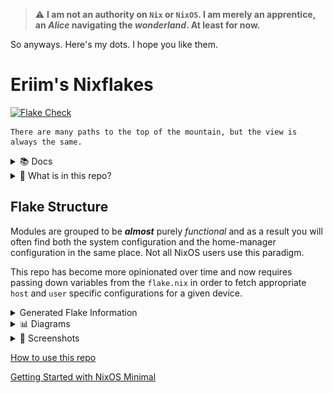 > :warning: **I am not an authority on `Nix` or `NixOS`. I am merely an apprentice, an *Alice* navigating the *wonderland*. At least for now.**

So anyways. Here's my dots. I hope you like them.


# Eriim's Nixflakes

[![Flake Check](https://github.com/erictossell/nixflakes/actions/workflows/flake_check.yml/badge.svg)](https://github.com/erictossell/nixflakes/actions/workflows/flake_check.yml)

```
There are many paths to the top of the mountain, but the view is always the same.
```

<details>
<summary> 📚 Docs </summary>

[Why Nix and NixOS](docs/why-nix.md)

[Getting Started with NixOS Minimal](docs/minimal-install.md)

[How to use this repo](docs/usage.md)

[NixOS as a Hypervisor](docs/hypervisor.md)

[Keybindings Implemented by this Configuration](docs/keybinds.md) 

If you have questions you are welcome to send them in the form of an [issue](https://github.com/erictossell/nixflakes/issues/new) or reach me at any of my other points of contact available on my [GitHub Profile](https://github.com/erictossell) - I make no guarantees but I'm happy to do my best.

</details>

<details>
<summary>📁 What is in this repo?</summary>

1. A [modular](https://github.com/erictossell/nixflakes/blob/main/docs/screens/FlakeStructure9.png) (opinionated) Configuration Structure

2. Flake templates - Quickly grab this configuration and make it your own with:

```nix
nix flake new -t github:erictossell/nixflakes ./<your-repo-name-here>
```

3. An interactive build script for adding new [`hosts`](https://github.com/erictossell/nixflakes/tree/main/hosts)/[`users`](https://github.com/erictossell/nixflakes/tree/main/users) at [`sh/build.sh`](https://github.com/erictossell/nixflakes/blob/main/sh/build.sh)

4. [`eriixvim`](https://github.com/erictossell/eriixvim) - a fully reproducible neovim configuration built with [`nixvim`](https://github.com/nix-community/nixvim).

Try it out with:

```nix
nix run github:erictossell/eriixvim
```

5. A simple example of a custom built `rust` package: [`russh`](https://github.com/erictossell/russh). 

The highlight being how simple it is to package any application with `flakes` and import them into a `configuration` and ***not*** my `rust` code.

6. Semi up-to-date diagrams of the [structure](https://github.com/erictossell/nixflakes/blob/main/docs/screens/FlakeStructure9.png) of this flake and the [configurations](https://github.com/erictossell/nixflakes/blob/main/docs/screens/FlakeProfiles9.png) managed by [me](https://github.com/erictossell).


7. [Nix CI/CD with Github Actions](https://github.com/erictossell/nixflakes/blob/main/.github/workflows/flake_check.yml) - Built with: [Cachix - Install Nix](https://github.com/cachix/install-nix-action), [Determiniate Systems - Flake Check](https://github.com/DeterminateSystems/flake-checker-action), [stefanzweifel - Commit Action](https://github.com/stefanzweifel/git-auto-commit-action), [statix](https://github.com/nerdypepper/statix), [nixpkgs-fmt](https://github.com/nix-community/nixpkgs-fmt)

</details>

## Flake Structure
Modules are grouped to be ***almost*** purely *functional* and as a result you will often find both the system configuration and the home-manager configuration in the same place. Not all NixOS users use this paradigm.

This repo has become more opinionated over time and now requires passing down variables from the `flake.nix` in order to fetch appropriate `host` and `user` specific configurations for a given device.

<details>
<summary> Generated Flake Information </summary>



### Flake Info

```nix
Resolved URL:  git+file:///home/runner/work/nixflakes/nixflakes?shallow=1
Locked URL:    git+file:///home/runner/work/nixflakes/nixflakes?rev=78ba636c54725dfc4cbe55fa313889b9986a0388&shallow=1
Description:   Eriim's machine specific configuration flake.
Path:          /nix/store/7d3pc3vijs0xg1gadvnk40ziydr81m18-source
Revision:      78ba636c54725dfc4cbe55fa313889b9986a0388
Revisions:     1
Last modified: 2024-05-02 22:45:09
Inputs:
├───NixOS-WSL: github:nix-community/NixOS-WSL/acb893461a4bee4e77b1a27b1410d4995b52174c (2024-04-29 01:58:16)

│   ├───flake-compat: github:edolstra/flake-compat/0f9255e01c2351cc7d116c072cb317785dd33b33 (2023-10-04 13:37:54)
│   ├───flake-utils: github:numtide/flake-utils/b1d9ab70662946ef0850d488da1c9019f3a9752a (2024-03-11 08:33:50)
│   │   └───systems: github:nix-systems/default/da67096a3b9bf56a91d16901293e51ba5b49a27e (2023-04-09 08:27:08)
│   └───nixpkgs follows input 'nixpkgs'
├───agenix: github:ryantm/agenix/24a7ea390564ccd5b39b7884f597cfc8d7f6f44e (2024-04-26 12:59:12)
│   ├───darwin follows input ''
│   ├───home-manager: github:nix-community/home-manager/3bfaacf46133c037bb356193bd2f1765d9dc82c1 (2023-12-20 23:00:17)
│   │   └───nixpkgs follows input 'agenix/nixpkgs'
│   ├───nixpkgs follows input 'nixpkgs'
│   └───systems: github:nix-systems/default/da67096a3b9bf56a91d16901293e51ba5b49a27e (2023-04-09 08:27:08)
├───eriixpkgs: github:erictossell/eriixpkgs/76d40f1792218107e43df2e08f6f34848085d97a (2024-04-30 21:47:32)
│   ├───eriixvim: github:erictossell/eriixvim/9b5d73b84fa3bd2f9e75bd6c6afc53ea93f480d5 (2024-04-30 21:42:18)
│   │   ├───flake-parts: github:hercules-ci/flake-parts/9126214d0a59633752a136528f5f3b9aa8565b7d (2024-04-01 23:40:58)
│   │   │   └───nixpkgs-lib: github:NixOS/nixpkgs/d8fe5e6c92d0d190646fb9f1056741a229980089?dir=lib (2024-03-29 09:07:56)
│   │   ├───nixpkgs: github:nixos/nixpkgs/58a1abdbae3217ca6b702f03d3b35125d88a2994 (2024-04-27 21:35:43)
│   │   └───nixvim: github:nix-community/nixvim/2483dff03dd326296278213a8e051d375b56d3df (2024-04-30 16:36:11)
│   │       ├───devshell: github:numtide/devshell/12e914740a25ea1891ec619bb53cf5e6ca922e40 (2024-04-19 13:19:58)
│   │       │   ├───flake-utils: github:numtide/flake-utils/4022d587cbbfd70fe950c1e2083a02621806a725 (2023-12-04 08:58:27)
│   │       │   │   └───systems: github:nix-systems/default/da67096a3b9bf56a91d16901293e51ba5b49a27e (2023-04-09 08:27:08)
│   │       │   └───nixpkgs follows input 'eriixpkgs/eriixvim/nixvim/nixpkgs'
│   │       ├───flake-compat: https://api.flakehub.com/f/pinned/edolstra/flake-compat/1.0.1/018afb31-abd1-7bff-a5e4-cff7e18efb7a/source.tar.gz?narHash=sha256-kvjfFW7WAETZlt09AgDn1MrtKzP7t90Vf7vypd3OL1U%3D (2023-10-04 13:37:54)
│   │       ├───flake-parts: github:hercules-ci/flake-parts/9126214d0a59633752a136528f5f3b9aa8565b7d (2024-04-01 23:40:58)
│   │       │   └───nixpkgs-lib follows input 'eriixpkgs/eriixvim/nixvim/nixpkgs'
│   │       ├───home-manager: github:nix-community/home-manager/9fe79591c1005ce6f93084ae7f7dab0a2891440d (2024-04-28 22:30:45)
│   │       │   └───nixpkgs follows input 'eriixpkgs/eriixvim/nixvim/nixpkgs'
│   │       ├───nix-darwin: github:lnl7/nix-darwin/230a197063de9287128e2c68a7a4b0cd7d0b50a7 (2024-04-24 08:09:31)
│   │       │   └───nixpkgs follows input 'eriixpkgs/eriixvim/nixvim/nixpkgs'
│   │       ├───nixpkgs: github:NixOS/nixpkgs/58a1abdbae3217ca6b702f03d3b35125d88a2994 (2024-04-27 21:35:43)
│   │       └───pre-commit-hooks: github:cachix/pre-commit-hooks.nix/6fb82e44254d6a0ece014ec423cb62d92435336f (2024-04-24 10:34:06)
│   │           ├───flake-compat: github:edolstra/flake-compat/0f9255e01c2351cc7d116c072cb317785dd33b33 (2023-10-04 13:37:54)
│   │           ├───flake-utils: github:numtide/flake-utils/b1d9ab70662946ef0850d488da1c9019f3a9752a (2024-03-11 08:33:50)
│   │           │   └───systems: github:nix-systems/default/da67096a3b9bf56a91d16901293e51ba5b49a27e (2023-04-09 08:27:08)
│   │           ├───gitignore: github:hercules-ci/gitignore.nix/637db329424fd7e46cf4185293b9cc8c88c95394 (2024-02-28 02:28:52)
│   │           │   └───nixpkgs follows input 'eriixpkgs/eriixvim/nixvim/pre-commit-hooks/nixpkgs'
│   │           ├───nixpkgs follows input 'eriixpkgs/eriixvim/nixvim/nixpkgs'
│   │           └───nixpkgs-stable follows input 'eriixpkgs/eriixvim/nixvim/nixpkgs'
│   ├───flake-utils: github:numtide/flake-utils/b1d9ab70662946ef0850d488da1c9019f3a9752a (2024-03-11 08:33:50)
│   │   └───systems: github:nix-systems/default/da67096a3b9bf56a91d16901293e51ba5b49a27e (2023-04-09 08:27:08)
│   ├───go-time: github:erictossell/go-time/18e4d069522a1ad1e65223ec95daed4baeae5f71 (2024-04-30 21:46:46)
│   │   └───nixpkgs: github:NixOS/nixpkgs/58a1abdbae3217ca6b702f03d3b35125d88a2994 (2024-04-27 21:35:43)
│   ├───homepage-nix: github:erictossell/homepage-nix/c6620260812bc35ee7209ab2fa0f4899868b86f1 (2024-03-08 02:17:42)
│   │   ├───naersk: github:nix-community/naersk/aeb58d5e8faead8980a807c840232697982d47b9 (2023-10-27 15:31:12)
│   │   │   └───nixpkgs: github:NixOS/nixpkgs/f945939fd679284d736112d3d5410eb867f3b31c (2024-03-07 02:56:54)
│   │   ├───nixpkgs: github:NixOS/nixpkgs/f945939fd679284d736112d3d5410eb867f3b31c (2024-03-07 02:56:54)
│   │   └───utils: github:numtide/flake-utils/d465f4819400de7c8d874d50b982301f28a84605 (2024-02-28 13:18:44)
│   │       └───systems: github:nix-systems/default/da67096a3b9bf56a91d16901293e51ba5b49a27e (2023-04-09 08:27:08)
│   ├───nixpkgs follows input 'nixpkgs'
│   ├───readme-py: github:erictossell/readme-py/4cf6b922f5deb3cc9b791d6b6252ba653cbce804 (2024-04-30 21:42:26)
│   │   ├───flake-utils: github:numtide/flake-utils/b1d9ab70662946ef0850d488da1c9019f3a9752a (2024-03-11 08:33:50)
│   │   │   └───systems: github:nix-systems/default/da67096a3b9bf56a91d16901293e51ba5b49a27e (2023-04-09 08:27:08)
│   │   ├───nixpkgs: github:NixOS/nixpkgs/58a1abdbae3217ca6b702f03d3b35125d88a2994 (2024-04-27 21:35:43)
│   │   └───poetry2nix: github:nix-community/poetry2nix/184960be60652ca7f865123e8394ece988afb566 (2024-04-30 20:37:07)
│   │       ├───flake-utils: github:numtide/flake-utils/b1d9ab70662946ef0850d488da1c9019f3a9752a (2024-03-11 08:33:50)
│   │       │   └───systems: github:nix-systems/default/da67096a3b9bf56a91d16901293e51ba5b49a27e (2023-04-09 08:27:08)
│   │       ├───nix-github-actions: github:nix-community/nix-github-actions/5163432afc817cf8bd1f031418d1869e4c9d5547 (2023-12-29 15:30:25)
│   │       │   └───nixpkgs follows input 'eriixpkgs/readme-py/poetry2nix/nixpkgs'
│   │       ├───nixpkgs follows input 'eriixpkgs/readme-py/nixpkgs'
│   │       ├───systems: github:nix-systems/default/da67096a3b9bf56a91d16901293e51ba5b49a27e (2023-04-09 08:27:08)
│   │       └───treefmt-nix: github:numtide/treefmt-nix/c6aaf729f34a36c445618580a9f95a48f5e4e03f (2024-04-25 15:24:16)
│   │           └───nixpkgs follows input 'eriixpkgs/readme-py/poetry2nix/nixpkgs'
│   └───russh: github:erictossell/russh/dd53274d43199a67f9d192d88b6f77807363657b (2024-04-30 21:45:16)
│       ├───naersk: github:nix-community/naersk/c5037590290c6c7dae2e42e7da1e247e54ed2d49 (2024-04-19 09:58:44)
│       │   └───nixpkgs: path:/nix/store/370qy3d3wg9zhbn5a3dcv6k1q1iigfh4-source?lastModified=0&narHash=sha256-Drmja/f5MRHZCskS6mvzFqxEaZMeciScCTFxWVLqWEY%3D (1970-01-01 00:00:00)
│       ├───nixpkgs: github:NixOS/nixpkgs/cf8cc1201be8bc71b7cbbbdaf349b22f4f99c7ae (2024-04-28 14:22:29)
│       └───utils: github:numtide/flake-utils/b1d9ab70662946ef0850d488da1c9019f3a9752a (2024-03-11 08:33:50)
│           └───systems: github:nix-systems/default/da67096a3b9bf56a91d16901293e51ba5b49a27e (2023-04-09 08:27:08)
├───home-manager: github:nix-community/home-manager/f8e6694edabe4aaa7a85aac47b43ea5d978b116d (2024-04-29 22:41:45)
│   └───nixpkgs follows input 'nixpkgs'
├───hyprland: github:hyprwm/hyprland/70ebc3add3b941a52f460f02129ef0842f580ec7 (2024-04-30 20:59:07)
│   ├───hyprcursor: github:hyprwm/hyprcursor/cab4746180f210a3c1dd3d53e45c510e309e90e1 (2024-04-20 11:23:33)
│   │   ├───hyprlang follows input 'hyprland/hyprlang'
│   │   ├───nixpkgs follows input 'hyprland/nixpkgs'
│   │   └───systems follows input 'hyprland/systems'
│   ├───hyprland-protocols: github:hyprwm/hyprland-protocols/0c2ce70625cb30aef199cb388f99e19a61a6ce03 (2023-08-11 11:36:36)
│   │   ├───nixpkgs follows input 'hyprland/nixpkgs'
│   │   └───systems follows input 'hyprland/systems'
│   ├───hyprlang: github:hyprwm/hyprlang/78fcaa27ae9e1d782faa3ff06c8ea55ddce63706 (2024-04-14 19:00:46)
│   │   ├───nixpkgs follows input 'hyprland/nixpkgs'
│   │   └───systems follows input 'hyprland/systems'
│   ├───hyprwayland-scanner: github:hyprwm/hyprwayland-scanner/126dad854f22fe30e6b82cd21808e76903d90ac5 (2024-04-26 22:46:19)
│   │   ├───nixpkgs follows input 'hyprland/nixpkgs'
│   │   └───systems follows input 'hyprland/systems'
│   ├───nixpkgs: github:NixOS/nixpkgs/6143fc5eeb9c4f00163267708e26191d1e918932 (2024-04-21 15:54:59)
│   ├───systems: github:nix-systems/default-linux/31732fcf5e8fea42e59c2488ad31a0e651500f68 (2023-07-14 15:19:09)
│   ├───wlroots: github:hyprwm/wlroots-hyprland/5c1d51c5a2793480f5b6c4341ad0797052aec2ea (2024-04-21 20:33:21)
│   └───xdph: github:hyprwm/xdg-desktop-portal-hyprland/9ace6f969ce495185df34cc6254fb9d297765478 (2024-04-21 18:33:52)
│       ├───hyprland-protocols follows input 'hyprland/hyprland-protocols'
│       ├───hyprlang follows input 'hyprland/hyprlang'
│       ├───nixpkgs follows input 'hyprland/nixpkgs'
│       └───systems follows input 'hyprland/systems'
├───hyprlock: github:hyprwm/hyprlock/415262065fff0a04b229cd00165f346a86a0a73a (2024-04-24 17:06:14)
│   ├───hyprlang: github:hyprwm/hyprlang/78fcaa27ae9e1d782faa3ff06c8ea55ddce63706 (2024-04-14 19:00:46)
│   │   ├───nixpkgs follows input 'hyprlock/nixpkgs'
│   │   └───systems: github:nix-systems/default-linux/31732fcf5e8fea42e59c2488ad31a0e651500f68 (2023-07-14 15:19:09)
│   ├───nixpkgs follows input 'nixpkgs'
│   └───systems: github:nix-systems/default-linux/31732fcf5e8fea42e59c2488ad31a0e651500f68 (2023-07-14 15:19:09)
├───hyprpicker: github:hyprwm/hyprpicker/e2472f499d67568edb1b727736c587b877e85344 (2024-04-15 15:49:59)
│   └───nixpkgs follows input 'nixpkgs'
└───nixpkgs: github:NixOS/nixpkgs/58a1abdbae3217ca6b702f03d3b35125d88a2994 (2024-04-27 21:35:43)

```

### Flake Outputs

```nix
git+file:///home/runner/work/nixflakes/nixflakes?rev=78ba636c54725dfc4cbe55fa313889b9986a0388&shallow=1
├───devShells
│   └───x86_64-linux
│       └───default: development environment 'nix-shell'
├───formatter
│   └───x86_64-linux: package 'nixfmt-unstable-2024-03-01'
├───nixosConfigurations
│   ├───arkhitekton: NixOS configuration
│   ├───live-image: NixOS configuration
│   ├───terminus: NixOS configuration
│   ├───vm-temp: NixOS configuration
│   └───winix: NixOS configuration
└───templates
    └───default: template: The default template for Eriim's nixflakes.

```


</details>


<details>
<summary>📊 Diagrams</summary>

![Flake Structure](docs/screens/FlakeStructure10.png)

![Flake Profiles](docs/screens/FlakeProfiles10.png)

</details> 

<details>
<summary>📸 Screenshots</summary>

Current 
------
![Hyprland](docs/screens/hyprland4.png)
![Hyprland](docs/screens/hyprland5.png)

October 2023
------
![Hyprland](docs/screens/hyprland1.png)

![Hyprland1](docs/screens/hyprland2.png)

![Hyprland3](docs/screens/hyprland3.png)

</details>

[How to use this repo](docs/usage.md)

[Getting Started with NixOS Minimal](docs/minimal-install.md)
